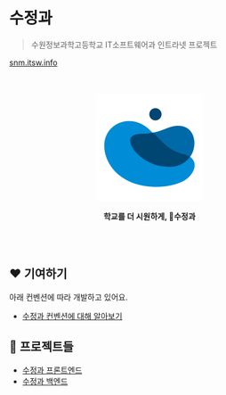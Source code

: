 # 수정과

> 수원정보과학고등학교 IT소프트웨어과 인트라넷 프로젝트

[snm.itsw.info](https://snm.itsw.info)

<div align="center">
    <br/>
    <br/>
    <img src="https://github.com/swjb-sinamon/.github/blob/main/profile/logo.png?raw=true" alt="sinamon" />
    <p>
        <b>학교를 더 시원하게, 🥤수정과</b>    
    </p>
    <br/>  
    <br/>
</div>


## ❤ 기여하기
아래 컨벤션에 따라 개발하고 있어요.

- [수정과 컨벤션에 대해 알아보기](https://www.notion.so/430ec87ea80e469a8bcbdb26142cc32c)


## 💬 프로젝트들

- [수정과 프론트엔드](https://github.com/swjb-sinamon/sinamon-frontend/)
- [수정과 백엔드](https://github.com/swjb-sinamon/sinamon-backend/)
